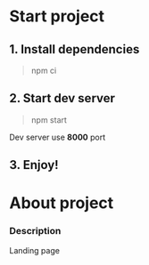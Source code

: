 # Start project

## 1. Install dependencies
> npm ci

## 2. Start dev server
> npm start

Dev server use **8000** port

## 3. Enjoy!

# About project

### Description
Landing page
